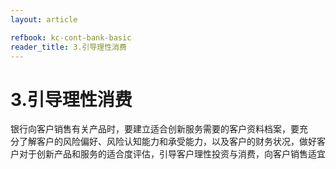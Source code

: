 ```yaml
---
layout: article

refbook: kc-cont-bank-basic
reader_title: 3.引导理性消费
---
```


# 3.引导理性消费

银行向客户销售有关产品时，要建立适合创新服务需要的客户资料档案，要充<br />
    分了解客户的风险偏好、风险认知能力和承受能力，以及客户的财务状况，做好客<br />
    户对于创新产品和服务的适合度评估，引导客户理性投资与消费，向客户销售适宜
